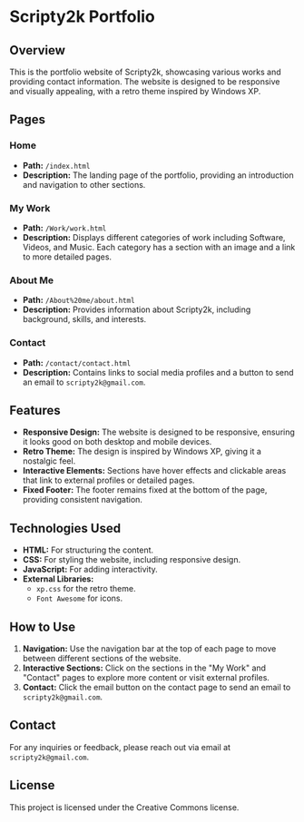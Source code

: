 # Scripty2k Portfolio

## Overview

This is the portfolio website of Scripty2k, showcasing various works and providing contact information. The website is designed to be responsive and visually appealing, with a retro theme inspired by Windows XP.

## Pages

### Home
- **Path:** `/index.html`
- **Description:** The landing page of the portfolio, providing an introduction and navigation to other sections.

### My Work
- **Path:** `/Work/work.html`
- **Description:** Displays different categories of work including Software, Videos, and Music. Each category has a section with an image and a link to more detailed pages.

### About Me
- **Path:** `/About%20me/about.html`
- **Description:** Provides information about Scripty2k, including background, skills, and interests.

### Contact
- **Path:** `/contact/contact.html`
- **Description:** Contains links to social media profiles and a button to send an email to `scripty2k@gmail.com`.

## Features

- **Responsive Design:** The website is designed to be responsive, ensuring it looks good on both desktop and mobile devices.
- **Retro Theme:** The design is inspired by Windows XP, giving it a nostalgic feel.
- **Interactive Elements:** Sections have hover effects and clickable areas that link to external profiles or detailed pages.
- **Fixed Footer:** The footer remains fixed at the bottom of the page, providing consistent navigation.

## Technologies Used

- **HTML:** For structuring the content.
- **CSS:** For styling the website, including responsive design.
- **JavaScript:** For adding interactivity.
- **External Libraries:** 
  - `xp.css` for the retro theme.
  - `Font Awesome` for icons.

## How to Use

1. **Navigation:** Use the navigation bar at the top of each page to move between different sections of the website.
2. **Interactive Sections:** Click on the sections in the "My Work" and "Contact" pages to explore more content or visit external profiles.
3. **Contact:** Click the email button on the contact page to send an email to `scripty2k@gmail.com`.

## Contact

For any inquiries or feedback, please reach out via email at `scripty2k@gmail.com`.

## License

This project is licensed under the Creative Commons license.
